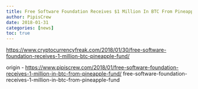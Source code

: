 ```yaml
---
title: Free Software Foundation Receives $1 Million In BTC From Pineapple Fund
author: PipisCrew
date: 2018-01-31
categories: [news]
toc: true
---
```


https://www.cryptocurrencyfreak.com/2018/01/30/free-software-foundation-receives-1-million-btc-pineapple-fund/

origin - https://www.pipiscrew.com/2018/01/free-software-foundation-receives-1-million-in-btc-from-pineapple-fund/ free-software-foundation-receives-1-million-in-btc-from-pineapple-fund